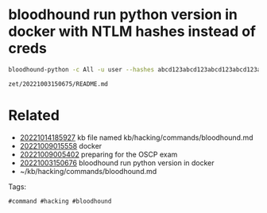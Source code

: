 # bloodhound run python version in docker with NTLM hashes instead of creds
```bash
bloodhound-python -c All -u user --hashes abcd123abcd123abcd123abcd123abcd:abcd123abcd123abcd123abcd123abcd -dc 'FQDNMachineName.domain.local' -d 'domain.local' -ns $IP
```

` zet/20221003150675/README.md `

# Related

- [20221014185927](/zet/20221014185927/README.md) kb file named kb/hacking/commands/bloodhound.md
- [20221009015558](/zet/20221009015558/README.md) docker
- [20221009005402](/zet/20221009005402/README.md) preparing for the OSCP exam
- [20221003150676](/zet/20221003150676/README.md) bloodhound run python version in docker
- ~/kb/hacking/commands/bloodhound.md

Tags:

    #command #hacking #bloodhound 
